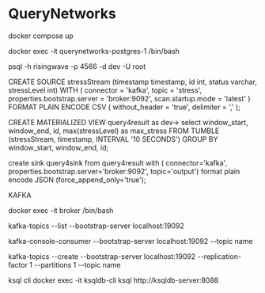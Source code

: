 # QueryNetworks

docker compose up


docker exec -it querynetworks-postgres-1 /bin/bash

psql -h risingwave -p 4566 -d dev -U root

CREATE SOURCE stressStream (timestamp timestamp, id int, status varchar, stressLevel int)
WITH ( connector = 'kafka', topic = 'stress', properties.bootstrap.server = 'broker:9092', scan.startup.mode = 'latest' ) FORMAT PLAIN ENCODE CSV ( without_header = 'true', delimiter = ',' );

CREATE MATERIALIZED VIEW query4result as
dev-> select window_start, window_end, id, max(stressLevel) as max_stress
FROM TUMBLE (stressStream, timestamp, INTERVAL '10 SECONDS')
GROUP BY window_start, window_end, id;

create sink query4sink from query4result
with (
connector='kafka',
properties.bootstrap.server='broker:9092',
topic='output')
format plain encode JSON (force_append_only='true');

KAFKA

docker exec -it broker /bin/bash

kafka-topics --list --bootstrap-server localhost:19092

kafka-console-consumer --bootstrap-server localhost:19092 --topic name

kafka-topics --create --bootstrap-server localhost:19092 --replication-factor 1 --partitions 1 --topic name

ksql cli
docker exec -it ksqldb-cli ksql http://ksqldb-server:8088